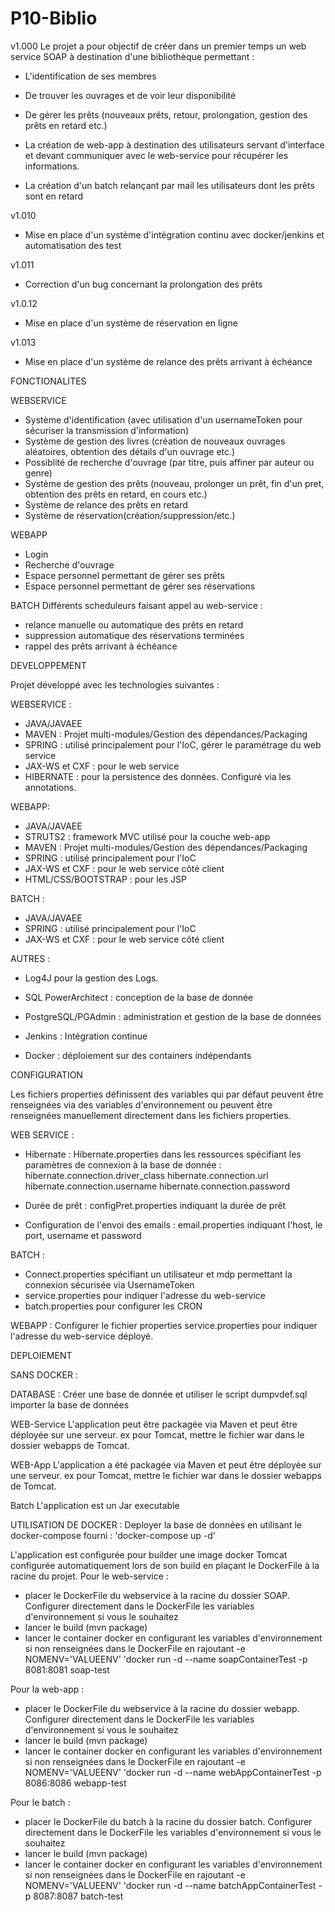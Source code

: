 ﻿# P10-Biblio

v1.000
Le projet a pour objectif de créer dans un premier temps un web service SOAP à destination d'une bibliothèque permettant : 
- L'identification de ses membres
- De trouver les ouvrages et de voir leur disponibilité
- De gérer les prêts (nouveaux prêts, retour, prolongation, gestion des prêts en retard etc.)


- La création de web-app à destination des utilisateurs servant d'interface et devant communiquer avec le web-service pour récupérer les informations.
- La création d'un batch relançant par mail les utilisateurs dont les prêts sont en retard

v1.010
- Mise en place d'un système d'intégration continu avec docker/jenkins et automatisation des test

v1.011
- Correction d'un bug concernant la prolongation des prêts

v1.0.12
- Mise en place d'un système de réservation en ligne

v1.013
- Mise en place d'un système de relance des prêts arrivant à échéance

FONCTIONALITES

WEBSERVICE
- Système d'identification (avec utilisation d'un usernameToken pour sécuriser la transmission d'information)
- Système de gestion des livres (création de nouveaux ouvrages aléatoires, obtention des détails d'un ouvrage etc.)
- Possiblité de recherche d'ouvrage (par titre, puis affiner par auteur ou genre)
- Système de gestion des prêts (nouveau, prolonger un prêt, fin d'un pret, obtention des prêts en retard, en cours etc.)
- Système de relance des prêts en retard
- Système de réservation(création/suppression/etc.)
 

WEBAPP
- Login
- Recherche d'ouvrage
- Espace personnel permettant de gérer ses prêts
- Espace personnel permettant de gérer ses réservations

BATCH
Différents scheduleurs faisant appel au web-service :
- relance manuelle ou automatique des prêts en retard
- suppression automatique des réservations terminées
- rappel des prêts arrivant à échéance


DEVELOPPEMENT

Projet développé avec les technologies suivantes : 

WEBSERVICE : 
- JAVA/JAVAEE
- MAVEN : Projet multi-modules/Gestion des dépendances/Packaging
- SPRING : utilisé principalement pour l'IoC, gérer le paramétrage du web service
- JAX-WS et CXF : pour le web service
- HIBERNATE : pour la persistence des données. Configuré via les annotations. 


WEBAPP:
- JAVA/JAVAEE
- STRUTS2 : framework MVC utilisé pour la couche web-app
- MAVEN : Projet multi-modules/Gestion des dépendances/Packaging
- SPRING : utilisé principalement pour l'IoC
- JAX-WS et CXF : pour le web service côté client
- HTML/CSS/BOOTSTRAP : pour les JSP

BATCH : 
- JAVA/JAVAEE
- SPRING : utilisé principalement pour l'IoC
- JAX-WS et CXF : pour le web service côté client

AUTRES : 
- Log4J pour la gestion des Logs.

- SQL PowerArchitect : conception de la base de donnée
- PostgreSQL/PGAdmin : administration et gestion de la base de données

- Jenkins : Intégration continue
- Docker : déploiement sur des containers indépendants


CONFIGURATION

Les fichiers properties définissent des variables qui par défaut peuvent être renseignées via des variables d'environnement 
ou peuvent être renseignées manuellement directement dans les fichiers properties.

WEB SERVICE : 

- Hibernate : Hibernate.properties dans les ressources spécifiant les paramètres de connexion à la base de donnée : 
	hibernate.connection.driver_class
	hibernate.connection.url
	hibernate.connection.username
	hibernate.connection.password
  
- Durée de prêt : configPret.properties indiquant la durée de prêt

- Configuration de l'envoi des emails : email.properties indiquant l'host, le port, username et password

BATCH : 
- Connect.properties spécifiant un utilisateur et mdp permettant la connexion sécurisée via UsernameToken
- service.properties pour indiquer l'adresse du web-service
- batch.properties pour configurer les CRON

WEBAPP : 
 Configurer le fichier properties service.properties pour indiquer l'adresse du web-service déployé.
  


DEPLOIEMENT

SANS DOCKER : 

DATABASE : 
Créer une base de donnée et utiliser le script dumpvdef.sql importer la base de données 

WEB-Service
L'application peut être packagée via Maven et peut être déployée sur une serveur.
ex pour Tomcat, mettre le fichier war dans le dossier webapps de Tomcat.

WEB-App
L'application a été packagée via Maven et peut être déployée sur une serveur.
ex pour Tomcat, mettre le fichier war dans le dossier webapps de Tomcat.

Batch
L'application est un Jar executable

UTILISATION DE DOCKER :
Deployer la base de données en utilisant le docker-compose fourni :
'docker-compose up -d'

L'application est configurée pour builder une image docker Tomcat configurée automatiquement lors de son build en plaçant le DockerFile à la racine du projet.
Pour le web-service : 
- placer le DockerFile du webservice à la racine du dossier SOAP. Configurer directement dans le DockerFile les variables d'environnement si vous le souhaitez
- lancer le build (mvn package)
- lancer le container docker en configurant les variables d'environnement si non renseignées dans le DockerFile en rajoutant -e NOMENV='VALUEENV'
'docker run -d --name soapContainerTest -p 8081:8081 soap-test 

Pour la web-app :
- placer le DockerFile du webservice à la racine du dossier webapp. Configurer directement dans le DockerFile les variables d'environnement si vous le souhaitez
- lancer le build (mvn package)
- lancer le container docker en configurant les variables d'environnement si non renseignées dans le DockerFile en rajoutant -e NOMENV='VALUEENV'
'docker run -d --name webAppContainerTest -p 8086:8086 webapp-test

Pour le batch : 
- placer le DockerFile du batch à la racine du dossier batch. Configurer directement dans le DockerFile les variables d'environnement si vous le souhaitez
- lancer le build (mvn package)
- lancer le container docker en configurant les variables d'environnement si non renseignées dans le DockerFile en rajoutant -e NOMENV='VALUEENV'
'docker run -d --name batchAppContainerTest -p 8087:8087 batch-test


